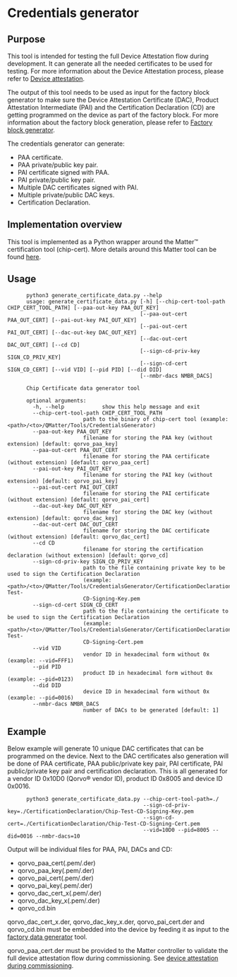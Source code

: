 # Credentials generator

## Purpose

This tool is intended for testing the full Device Attestation flow during development. It can generate all the needed
certificates to be used for testing. For more information about the Device Attestation process, please refer to
[Device attestation](../../Documents/Guides/device_attestation.md).

The output of this tool needs to be used as input for the factory block generator to make sure the Device Attestation
Certificate (DAC), Product Attestation Intermediate (PAI) and the Certification Declaration (CD) are getting
programmed on the device as part of the factory block. For more information about the factory block generation, please
refer to [Factory block generator](../FactoryData/README.md).

The credentials generator can generate:
* PAA certificate.
* PAA private/public key pair.
* PAI certificate signed with PAA.
* PAI private/public key pair.
* Multiple DAC certificates signed with PAI.
* Multiple private/public DAC keys.
* Certification Declaration.


## Implementation overview

This tool is implemented as a Python wrapper around the Matter&trade; certification tool (chip-cert). More details around this
Matter tool can be found [here](https://github.com/Qorvo/connectedhomeip/tree/v1.0.0.0-qorvo/src/tools/chip-cert).

## Usage


```
      python3 generate_certificate_data.py --help
      usage: generate_certificate_data.py [-h] [--chip-cert-tool-path CHIP_CERT_TOOL_PATH] [--paa-out-key PAA_OUT_KEY]
                                          [--paa-out-cert PAA_OUT_CERT] [--pai-out-key PAI_OUT_KEY]
                                          [--pai-out-cert PAI_OUT_CERT] [--dac-out-key DAC_OUT_KEY]
                                          [--dac-out-cert DAC_OUT_CERT] [--cd CD]
                                          [--sign-cd-priv-key SIGN_CD_PRIV_KEY]
                                          [--sign-cd-cert SIGN_CD_CERT] [--vid VID] [--pid PID] [--did DID]
                                          [--nmbr-dacs NMBR_DACS]

      Chip Certificate data generator tool

      optional arguments:
        -h, --help            show this help message and exit
        --chip-cert-tool-path CHIP_CERT_TOOL_PATH
                        path to the binary of chip-cert tool (example: <path>/<to>/QMatter/Tools/CredentialsGenerator)
        --paa-out-key PAA_OUT_KEY
                        filename for storing the PAA key (without extension) [default: qorvo_paa_key]
        --paa-out-cert PAA_OUT_CERT
                        filename for storing the PAA certificate (without extension) [default: qorvo_paa_cert]
        --pai-out-key PAI_OUT_KEY
                        filename for storing the PAI key (without extension) [default: qorvo_pai_key]
        --pai-out-cert PAI_OUT_CERT
                        filename for storing the PAI certificate (without extension) [default: qorvo_pai_cert]
        --dac-out-key DAC_OUT_KEY
                        filename for storing the DAC key (without extension) [default: qorvo_dac_key]
        --dac-out-cert DAC_OUT_CERT
                        filename for storing the DAC certificate (without extension) [default: qorvo_dac_cert]
        --cd CD
                        filename for storing the certification declaration (without extension) [default: qorvo_cd]
        --sign-cd-priv-key SIGN_CD_PRIV_KEY
                        path to the file containing private key to be used to sign the Certification Declaration
                        (example: <path>/<to>/QMatter/Tools/CredentialsGenerator/CertificationDeclaration/Chip-Test-
                        CD-Signing-Key.pem
        --sign-cd-cert SIGN_CD_CERT
                        path to the file containing the certificate to be used to sign the Certification Declaration
                        (example: <path>/<to>/QMatter/Tools/CredentialsGenerator/CertificationDeclaration/Chip-Test-
                        CD-Signing-Cert.pem
        --vid VID
                        vendor ID in hexadecimal form without 0x (example: --vid=FFF1)
        --pid PID
                        product ID in hexadecimal form without 0x (example: --pid=0123)
        --did DID
                        device ID in hexadecimal form without 0x (example: --pid=0016)
        --nmbr-dacs NMBR_DACS
                        number of DACs to be generated [default: 1]
```

## Example

Below example will generate 10 unique DAC certificates that can be programmed on the device. Next to the DAC
certificates also generation will be done of PAA certificate, PAA public/private key pair, PAI certificate, PAI
public/private key pair and certification declaration. This is all generated for a vendor ID 0x10D0
(Qorvo&reg; vendor ID), product ID 0x8005 and device ID 0x0016.


```
      python3 generate_certificate_data.py --chip-cert-tool-path=./
                                           --sign-cd-priv-key=./CertificationDeclaration/Chip-Test-CD-Signing-Key.pem
                                           --sign-cd-cert=./CertificationDeclaration/Chip-Test-CD-Signing-Cert.pem
                                           --vid=10D0 --pid=8005 --did=0016 --nmbr-dacs=10
```

Output will be individual files for PAA, PAI, DACs and CD:
* qorvo_paa_cert(.pem/.der)
* qorvo_paa_key(.pem/.der)
* qorvo_pai_cert(.pem/.der)
* qorvo_pai_key(.pem/.der)
* qorvo_dac_cert_x(.pem/.der)
* qorvo_dac_key_x(.pem/.der)
* qorvo_cd.bin

qorvo_dac_cert_x.der, qorvo_dac_key_x.der, qorvo_pai_cert.der and qorvo_cd.bin must be embedded into the device
by feeding it as input to the [factory data generator](../FactoryData/) tool.

qorvo_paa_cert.der must be provided to the Matter controller to validate the full device attestation flow during commissioning.
See [device attestation during commissioning](../../Documents/Guides/commissioning_posix_cli_chiptool.md#device-attestation).
